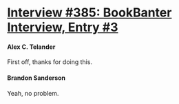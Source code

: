 # [Interview #385: BookBanter Interview, Entry #3](https://www.theoryland.com/intvmain.php?i=385#3)

#### Alex C. Telander

First off, thanks for doing this.

#### Brandon Sanderson

Yeah, no problem.

